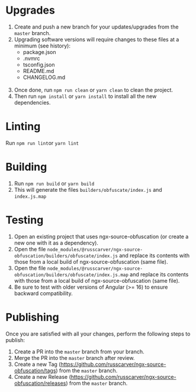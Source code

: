 # Upgrades
1. Create and push a new branch for your updates/upgrades from the `master` branch.
1. Upgrading software versions will require changes to these files at a minimum (see history):
   * package.json
   * .nvmrc
   * tsconfig.json
   * README.md
   * CHANGELOG.md
<br/><br/>
1. Once done, run `npm run clean` or `yarn clean` to clean the project.
1. Then run `npm install` or `yarn install` to install all the new dependencies.

# Linting
Run `npm run lint`or `yarn lint`

# Building
1. Run `npm run build` or `yarn build`
1. This will generate the files `builders/obfuscate/index.js` and `index.js.map`

# Testing
1. Open an existing project that uses ngx-source-obfuscation (or create a new one with it as a dependency).
1. Open the file `node_modules/@russcarver/ngx-source-obfuscation/builders/obfuscate/index.js` and replace its contents with those from a local build of ngx-source-obfuscation (same file).
1. Open the file `node_modules/@russcarver/ngx-source-obfuscation/builders/obfuscate/index.js.map` and replace its contents with those from a local build of ngx-source-obfuscation (same file).
2. Be sure to test with older versions of Angular (>= 16) to ensure backward compatibility.

# Publishing
Once you are satisfied with all your changes, perform the following steps to publish:
1. Create a PR into the `master` branch from your branch.
1. Merge the PR into the `master` branch after review.
1. Create a new Tag (https://github.com/russcarver/ngx-source-obfuscation/tags) from the `master` branch.
1. Create a new Release (https://github.com/russcarver/ngx-source-obfuscation/releases) from the `master` branch.

